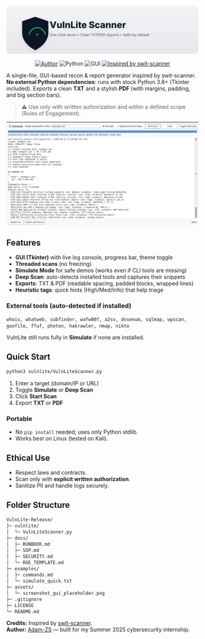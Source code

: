 <p align="center">
  <img src="assets/vulnlite-banner.svg" alt="VulnLite Scanner banner" width="820">
</p>

<p align="center">
  <a href="https://github.com/Adam-ZS/VulnLiteScanner"><img alt="Author" src="https://img.shields.io/badge/author-Adam--ZS-111827"></a>
  <img alt="Python" src="https://img.shields.io/badge/python-3.9%2B-111827">
  <img alt="GUI" src="https://img.shields.io/badge/GUI-Tkinter-111827">
  <a href="https://github.com/RedSecurity/swit-scanner"><img alt="Inspired by swit-scanner" src="https://img.shields.io/badge/inspired_by-swit--scanner-10b981"></a>
</p>


A single-file, GUI-based recon & report generator inspired by swit-scanner. **No external Python dependencies**: runs with stock Python 3.8+ (Tkinter included). Exports a clean **TXT** and a stylish **PDF** (with margins, padding, and big section bars).

> ⚠️ Use only with written authorization and within a defined scope (Rules of Engagement).

![VulnLite UI](assets/screenshot_gui_placeholder.png)

## Features
- **GUI (Tkinter)** with live log console, progress bar, theme toggle
- **Threaded scans** (no freezing)
- **Simulate Mode** for safe demos (works even if CLI tools are missing)
- **Deep Scan**: auto-detects installed tools and captures their snippets
- **Exports**: TXT & PDF (readable spacing, padded blocks, wrapped lines)
- **Heuristic tags**: quick hints (High/Med/Info) that help triage

### External tools (auto-detected if installed)
`whois, whatweb, subfinder, wafw00f, a2sv, dnsenum, sqlmap, wpscan, goofile, ffuf, photon, hakrawler, nmap, nikto`

VulnLite still runs fully in **Simulate** if none are installed.

## Quick Start
```bash
python3 vulnlite/VulnLiteScanner.py
```
1. Enter a target (domain/IP or URL)
2. Toggle **Simulate** or **Deep Scan**
3. Click **Start Scan**
4. Export **TXT** or **PDF**

### Portable
- No `pip install` needed; uses only Python stdlib.
- Works best on Linux (tested on Kali).

## Ethical Use
- Respect laws and contracts.
- Scan only with **explicit written authorization**.
- Sanitize PII and handle logs securely.

## Folder Structure
```
VulnLite-Release/
├─ vulnlite/
│  └─ VulnLiteScanner.py
├─ docs/
│  ├─ RUNBOOK.md
│  ├─ SOP.md
│  ├─ SECURITY.md
│  └─ ROE_TEMPLATE.md
├─ examples/
│  ├─ commands.md
│  └─ simulate_quick.txt
├─ assets/
│  └─ screenshot_gui_placeholder.png
├─ .gitignore
├─ LICENSE
└─ README.md
```
**Credits:** Inspired by [swit-scanner](https://github.com/RedSecurity/swit-scanner).  
**Author:** [Adam-ZS](https://github.com/Adam-ZS) — built for my Summer 2025 cybersecurity internship.


